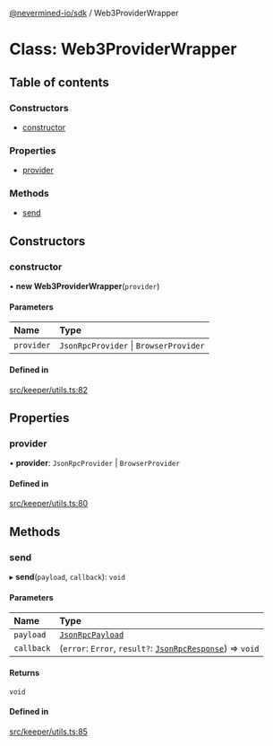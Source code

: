 [@nevermined-io/sdk](../code-reference.md) / Web3ProviderWrapper

# Class: Web3ProviderWrapper

## Table of contents

### Constructors

- [constructor](Web3ProviderWrapper.md#constructor)

### Properties

- [provider](Web3ProviderWrapper.md#provider)

### Methods

- [send](Web3ProviderWrapper.md#send)

## Constructors

### constructor

• **new Web3ProviderWrapper**(`provider`)

#### Parameters

| Name       | Type                                   |
| :--------- | :------------------------------------- |
| `provider` | `JsonRpcProvider` \| `BrowserProvider` |

#### Defined in

[src/keeper/utils.ts:82](https://github.com/nevermined-io/sdk-js/blob/bb26f8ab/src/keeper/utils.ts#L82)

## Properties

### provider

• **provider**: `JsonRpcProvider` \| `BrowserProvider`

#### Defined in

[src/keeper/utils.ts:80](https://github.com/nevermined-io/sdk-js/blob/bb26f8ab/src/keeper/utils.ts#L80)

## Methods

### send

▸ **send**(`payload`, `callback`): `void`

#### Parameters

| Name       | Type                                                                                           |
| :--------- | :--------------------------------------------------------------------------------------------- |
| `payload`  | [`JsonRpcPayload`](../interfaces/JsonRpcPayload.md)                                            |
| `callback` | (`error`: `Error`, `result?`: [`JsonRpcResponse`](../interfaces/JsonRpcResponse.md)) => `void` |

#### Returns

`void`

#### Defined in

[src/keeper/utils.ts:85](https://github.com/nevermined-io/sdk-js/blob/bb26f8ab/src/keeper/utils.ts#L85)
